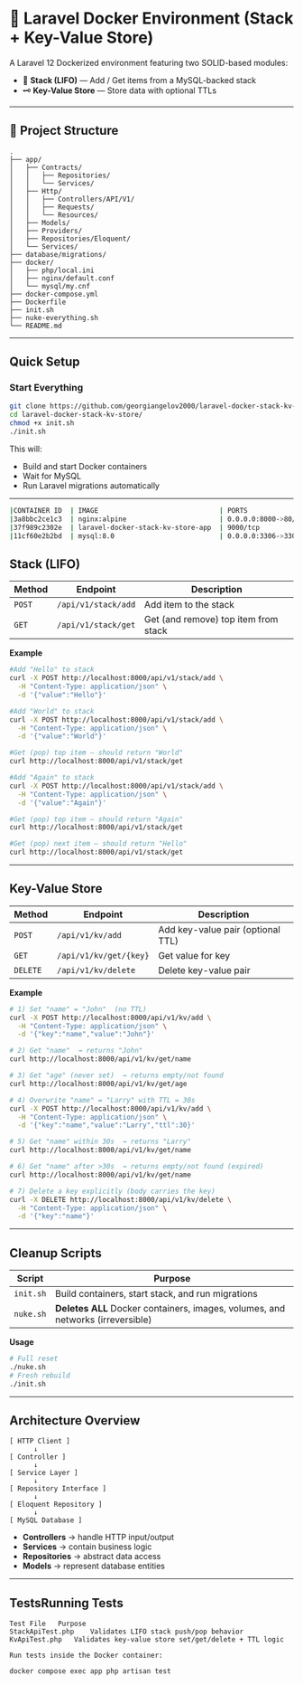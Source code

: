 # 🐳 Laravel Docker Environment (Stack + Key-Value Store)

A Laravel 12 Dockerized environment featuring two SOLID-based modules:

- 🧱 **Stack (LIFO)** — Add / Get items from a MySQL-backed stack  
- 🗝️ **Key-Value Store** — Store data with optional TTLs

---

## 📁 Project Structure
```
.
├── app/
│   ├── Contracts/
│   │   ├── Repositories/
│   │   └── Services/
│   ├── Http/
│   │   ├── Controllers/API/V1/
│   │   ├── Requests/
│   │   └── Resources/
│   ├── Models/
│   ├── Providers/
│   ├── Repositories/Eloquent/
│   └── Services/
├── database/migrations/
├── docker/
│   ├── php/local.ini
│   ├── nginx/default.conf
│   └── mysql/my.cnf
├── docker-compose.yml
├── Dockerfile
├── init.sh
├── nuke-everything.sh
└── README.md
```

---

## Quick Setup

### Start Everything
```bash
git clone https://github.com/georgiangelov2000/laravel-docker-stack-kv-store.git
cd laravel-docker-stack-kv-store/
chmod +x init.sh
./init.sh
```

This will:
- Build and start Docker containers  
- Wait for MySQL  
- Run Laravel migrations automatically  

---

```bash
|CONTAINER ID  | IMAGE                              | PORTS                                                   | NAMES
|3a8bbc2ce1c3  | nginx:alpine                       | 0.0.0.0:8000->80/tcp, [::]:8000->80/tcp                 | laravel_nginx
|37f989c2302e  | laravel-docker-stack-kv-store-app  | 9000/tcp                                                | laravel_app
|11cf60e2b2bd  | mysql:8.0                          | 0.0.0.0:3306->3306/tcp, [::]:3306->3306/tcp, 33060/tcp  | laravel_mysql
```

## Stack (LIFO)

| Method | Endpoint | Description |
|---------|-----------|-------------|
| `POST` | `/api/v1/stack/add` | Add item to the stack |
| `GET` | `/api/v1/stack/get` | Get (and remove) top item from stack |

**Example**
```bash
#Add "Hello" to stack
curl -X POST http://localhost:8000/api/v1/stack/add \
  -H "Content-Type: application/json" \
  -d '{"value":"Hello"}'

#Add "World" to stack
curl -X POST http://localhost:8000/api/v1/stack/add \
  -H "Content-Type: application/json" \
  -d '{"value":"World"}'

#Get (pop) top item — should return "World"
curl http://localhost:8000/api/v1/stack/get

#Add "Again" to stack
curl -X POST http://localhost:8000/api/v1/stack/add \
  -H "Content-Type: application/json" \
  -d '{"value":"Again"}'

#Get (pop) top item — should return "Again"
curl http://localhost:8000/api/v1/stack/get

#Get (pop) next item — should return "Hello"
curl http://localhost:8000/api/v1/stack/get

```

---

## Key-Value Store

| Method | Endpoint | Description |
|---------|-----------|-------------|
| `POST` | `/api/v1/kv/add` | Add key-value pair (optional TTL) |
| `GET`  | `/api/v1/kv/get/{key}` | Get value for key |
| `DELETE` | `/api/v1/kv/delete` | Delete key-value pair |

**Example**
```bash
# 1) Set "name" = "John"  (no TTL)
curl -X POST http://localhost:8000/api/v1/kv/add \
  -H "Content-Type: application/json" \
  -d '{"key":"name","value":"John"}'

# 2) Get "name"  → returns "John"
curl http://localhost:8000/api/v1/kv/get/name

# 3) Get "age" (never set)  → returns empty/not found
curl http://localhost:8000/api/v1/kv/get/age

# 4) Overwrite "name" = "Larry" with TTL = 30s
curl -X POST http://localhost:8000/api/v1/kv/add \
  -H "Content-Type: application/json" \
  -d '{"key":"name","value":"Larry","ttl":30}'

# 5) Get "name" within 30s  → returns "Larry"
curl http://localhost:8000/api/v1/kv/get/name

# 6) Get "name" after >30s  → returns empty/not found (expired)
curl http://localhost:8000/api/v1/kv/get/name

# 7) Delete a key explicitly (body carries the key)
curl -X DELETE http://localhost:8000/api/v1/kv/delete \
  -H "Content-Type: application/json" \
  -d '{"key":"name"}'
```

---

## Cleanup Scripts

| Script | Purpose |
|---------|----------|
| `init.sh` | Build containers, start stack, and run migrations |
| `nuke.sh` | **Deletes ALL** Docker containers, images, volumes, and networks (irreversible) |

**Usage**
```bash
# Full reset
./nuke.sh
# Fresh rebuild
./init.sh
```

---

## Architecture Overview

```
[ HTTP Client ]
      ↓
[ Controller ]
      ↓
[ Service Layer ]
      ↓
[ Repository Interface ]
      ↓
[ Eloquent Repository ]
      ↓
[ MySQL Database ]
```

- **Controllers** → handle HTTP input/output  
- **Services** → contain business logic  
- **Repositories** → abstract data access  
- **Models** → represent database entities  

---

## TestsRunning Tests

```
Test File	Purpose
StackApiTest.php	Validates LIFO stack push/pop behavior
KvApiTest.php	Validates key-value store set/get/delete + TTL logic

Run tests inside the Docker container:

docker compose exec app php artisan test
```
